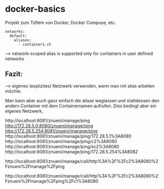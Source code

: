 # docker-basics

Projekt zum Tüfteln von Docker, Docker Compose, etc.

    networks:
      default:
        aliases: 
          - container1.ch

--> network-scoped alias is supported only for containers in user defined networks

## Fazit:
--> eigenes (explizites) Netzwerk verwenden, wenn man mit alias arbeiten möchte.

Man kann aber auch ganz einfach die aliase weglassen und stattdessen den andern Container mit dem Containernamen aufrufen. 
Dies bedingt aber ein eigenes Netzwerk,

http://localhost:8081/znueni/manage/ping
http://172.28.5.0:8080/znueni/manage/ping
http://172.28.5.254:8081/znueni/manage/ping
http://localhost:8081/znueni/manage/ping/172.28.5.1%3A8080
http://localhost:8081/znueni/manage/ping/c2%3A8080
http://localhost:8081/znueni/manage/ping/sc2%3A8080
http://localhost:8081/znueni/manage/ping/172.28.5.254%3A8082

http://localhost:8081/znueni/manage/call/http%3A%2F%2Fc2%3A8080%2Fznueni%2Fmanage%2Fping

http://localhost:8081/znueni/manage/call/http%3A%2F%2Fc2%3A8080%2Fznueni%2Fmanage%2Fping%2Fc1%3A8080
